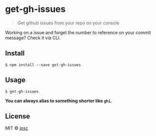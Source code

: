 # get-gh-issues

> Get github issues from your repo on your console


Working on a issue and forget the number to reference on your commit message? Check it via CLI.


## Install

```
$ npm install --save get-gh-issues
```

## Usage

```
$ get-gh-issues
```

**You can always alias to something shorter like `ghi`.**


## License

MIT © [jpsc](http://raw.jpsc.space)
